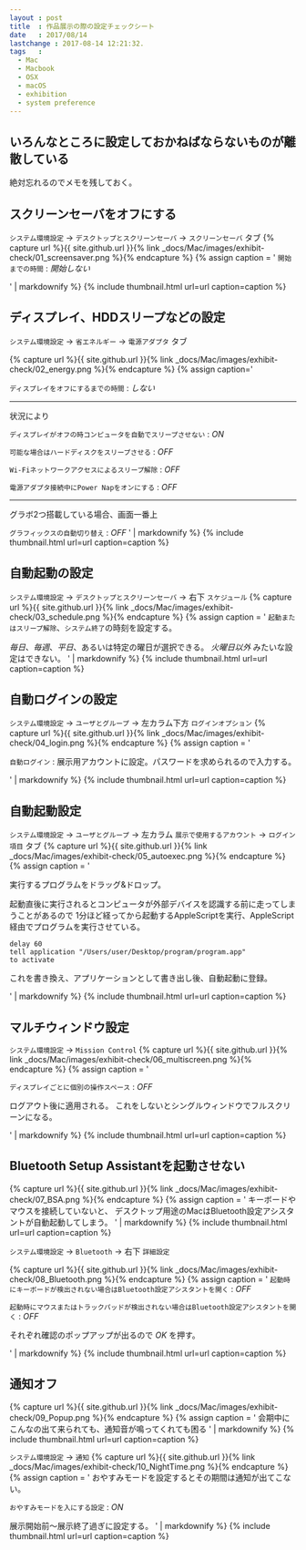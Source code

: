 ```yaml
---
layout : post
title  : 作品展示の際の設定チェックシート
date   : 2017/08/14
lastchange : 2017-08-14 12:21:32.
tags   :
  - Mac
  - Macbook
  - OSX
  - macOS
  - exhibition
  - system preference
---
```


## いろんなところに設定しておかねばならないものが離散している

絶対忘れるのでメモを残しておく。





## スクリーンセーバをオフにする

`システム環境設定` -> `デスクトップとスクリーンセーバ` -> `スクリーンセーバ` タブ
{% capture url %}{{ site.github.url }}{% link _docs/Mac/images/exhibit-check/01_screensaver.png %}{% endcapture %}
{% assign caption = '
`開始までの時間`
: *開始しない* 

' | markdownify %}
{% include thumbnail.html url=url caption=caption %}








## ディスプレイ、HDDスリープなどの設定

`システム環境設定` -> `省エネルギー` -> `電源アダプタ` タブ

{% capture url %}{{ site.github.url }}{% link _docs/Mac/images/exhibit-check/02_energy.png %}{% endcapture %}
{% assign caption='

`ディスプレイをオフにするまでの時間`
: *しない*

---

状況により

`ディスプレイがオフの時コンピュータを自動でスリープさせない`
: *ON*

`可能な場合はハードディスクをスリープさせる`
: *OFF*

`Wi-Fiネットワークアクセスによるスリープ解除`
: *OFF*

`電源アダプタ接続中にPower Napをオンにする`
: *OFF*

---

グラボ2つ搭載している場合、画面一番上

`グラフィックスの自動切り替え`
: *OFF*
' | markdownify %}
{% include thumbnail.html url=url caption=caption %}






## 自動起動の設定

`システム環境設定` -> `デスクトップとスクリーンセーバ` -> 右下 `スケジュール`
{% capture url %}{{ site.github.url }}{% link _docs/Mac/images/exhibit-check/03_schedule.png %}{% endcapture %}
{% assign caption = '
`起動またはスリープ解除`、`システム終了`の時刻を設定する。

*毎日*、*毎週*、*平日*、あるいは特定の曜日が選択できる。
*火曜日以外* みたいな設定はできない。
' | markdownify %}
{% include thumbnail.html url=url caption=caption %}







## 自動ログインの設定

`システム環境設定` -> `ユーザとグループ` -> 左カラム下方 `ログインオプション`
{% capture url %}{{ site.github.url }}{% link _docs/Mac/images/exhibit-check/04_login.png %}{% endcapture %}
{% assign caption = '

`自動ログイン`
: 展示用アカウントに設定。パスワードを求められるので入力する。

' | markdownify %}
{% include thumbnail.html url=url caption=caption %}








## 自動起動設定

`システム環境設定` -> `ユーザとグループ` -> 左カラム `展示で使用するアカウント` -> `ログイン項目` タブ
{% capture url %}{{ site.github.url }}{% link _docs/Mac/images/exhibit-check/05_autoexec.png %}{% endcapture %}
{% assign caption = '

実行するプログラムをドラッグ&ドロップ。

起動直後に実行されるとコンピュータが外部デバイスを認識する前に走ってしまうことがあるので
1分ほど経ってから起動するAppleScriptを実行、AppleScript経由でプログラムを実行させている。

``` applescript
delay 60
tell application "/Users/user/Desktop/program/program.app" 
to activate
```

これを書き換え、アプリケーションとして書き出し後、自動起動に登録。

' | markdownify %}
{% include thumbnail.html url=url caption=caption %}





## マルチウィンドウ設定

`システム環境設定` -> `Mission Control`
{% capture url %}{{ site.github.url }}{% link _docs/Mac/images/exhibit-check/06_multiscreen.png %}{% endcapture %}
{% assign caption = '

`ディスプレイごとに個別の操作スペース`
: *OFF*

ログアウト後に適用される。
これをしないとシングルウィンドウでフルスクリーンになる。

' | markdownify %}
{% include thumbnail.html url=url caption=caption %}




## Bluetooth Setup Assistantを起動させない

{% capture url %}{{ site.github.url }}{% link _docs/Mac/images/exhibit-check/07_BSA.png %}{% endcapture %}
{% assign caption = '
キーボードやマウスを接続していないと、
デスクトップ用途のMacはBluetooth設定アシスタントが自動起動してしまう。
' | markdownify %}
{% include thumbnail.html url=url caption=caption %}


`システム環境設定` -> `Bluetooth` -> 右下 `詳細設定`

{% capture url %}{{ site.github.url }}{% link _docs/Mac/images/exhibit-check/08_Bluetooth.png %}{% endcapture %}
{% assign caption = '
`起動時にキーボードが検出されない場合はBluetooth設定アシスタントを開く`
: *OFF*

`起動時にマウスまたはトラックパッドが検出されない場合はBluetooth設定アシスタントを開く`
: *OFF*

それぞれ確認のポップアップが出るので *OK* を押す。

' | markdownify %}
{% include thumbnail.html url=url caption=caption %}


## 通知オフ

{% capture url %}{{ site.github.url }}{% link _docs/Mac/images/exhibit-check/09_Popup.png %}{% endcapture %}
{% assign caption = '
会期中にこんなの出て来られても、通知音が鳴ってくれても困る
' | markdownify %}
{% include thumbnail.html url=url caption=caption %}


`システム環境設定` -> `通知` 
{% capture url %}{{ site.github.url }}{% link _docs/Mac/images/exhibit-check/10_NightTime.png %}{% endcapture %}
{% assign caption = '
おやすみモードを設定するとその期間は通知が出てこない。

`おやすみモードを入にする設定`
: *ON* 

展示開始前〜展示終了過ぎに設定する。
' | markdownify %}
{% include thumbnail.html url=url caption=caption %}

